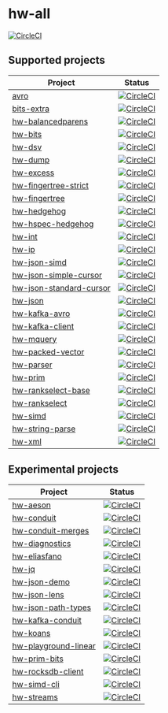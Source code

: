# hw-all
[![CircleCI](https://circleci.com/gh/haskell-works/hw-all.svg?style=svg)](https://circleci.com/gh/haskell-works/hw-all)

## Supported projects

| Project                                                                             | Status                                                                                                                                                                            |
| ---                                                                                 | ---                                                                                                                                                                               |
| [avro                   ](https://github.com/haskell-works/avro                   ) | [![CircleCI](https://circleci.com/gh/haskell-works/avro/tree/master.svg?style=svg                   )](https://circleci.com/gh/haskell-works/avro/tree/master                   ) |
| [bits-extra             ](https://github.com/haskell-works/bits-extra             ) | [![CircleCI](https://circleci.com/gh/haskell-works/bits-extra/tree/master.svg?style=svg             )](https://circleci.com/gh/haskell-works/bits-extra/tree/master             ) |
| [hw-balancedparens      ](https://github.com/haskell-works/hw-balancedparens      ) | [![CircleCI](https://circleci.com/gh/haskell-works/hw-balancedparens/tree/master.svg?style=svg      )](https://circleci.com/gh/haskell-works/hw-balancedparens/tree/master      ) |
| [hw-bits                ](https://github.com/haskell-works/hw-bits                ) | [![CircleCI](https://circleci.com/gh/haskell-works/hw-bits/tree/master.svg?style=svg                )](https://circleci.com/gh/haskell-works/hw-bits/tree/master                ) |
| [hw-dsv                 ](https://github.com/haskell-works/hw-dsv                 ) | [![CircleCI](https://circleci.com/gh/haskell-works/hw-dsv/tree/master.svg?style=svg                 )](https://circleci.com/gh/haskell-works/hw-dsv/tree/master                 ) |
| [hw-dump                ](https://github.com/haskell-works/hw-dump                ) | [![CircleCI](https://circleci.com/gh/haskell-works/hw-dump/tree/master.svg?style=svg                )](https://circleci.com/gh/haskell-works/hw-dump/tree/master                ) |
| [hw-excess              ](https://github.com/haskell-works/hw-excess              ) | [![CircleCI](https://circleci.com/gh/haskell-works/hw-excess/tree/master.svg?style=svg              )](https://circleci.com/gh/haskell-works/hw-excess/tree/master              ) |
| [hw-fingertree-strict   ](https://github.com/haskell-works/hw-fingertree-strict   ) | [![CircleCI](https://circleci.com/gh/haskell-works/hw-fingertree-strict/tree/master.svg?style=svg   )](https://circleci.com/gh/haskell-works/hw-fingertree-strict/tree/master   ) |
| [hw-fingertree          ](https://github.com/haskell-works/hw-fingertree          ) | [![CircleCI](https://circleci.com/gh/haskell-works/hw-fingertree/tree/master.svg?style=svg          )](https://circleci.com/gh/haskell-works/hw-fingertree/tree/master          ) |
| [hw-hedgehog            ](https://github.com/haskell-works/hw-hedgehog            ) | [![CircleCI](https://circleci.com/gh/haskell-works/hw-hedgehog/tree/master.svg?style=svg            )](https://circleci.com/gh/haskell-works/hw-hedgehog/tree/master            ) |
| [hw-hspec-hedgehog      ](https://github.com/haskell-works/hw-hspec-hedgehog      ) | [![CircleCI](https://circleci.com/gh/haskell-works/hw-hspec-hedgehog/tree/master.svg?style=svg      )](https://circleci.com/gh/haskell-works/hw-hspec-hedgehog/tree/master      ) |
| [hw-int                 ](https://github.com/haskell-works/hw-int                 ) | [![CircleCI](https://circleci.com/gh/haskell-works/hw-int/tree/master.svg?style=svg                 )](https://circleci.com/gh/haskell-works/hw-int/tree/master                 ) |
| [hw-ip                  ](https://github.com/haskell-works/hw-ip                  ) | [![CircleCI](https://circleci.com/gh/haskell-works/hw-ip/tree/master.svg?style=svg                  )](https://circleci.com/gh/haskell-works/hw-ip/tree/master                  ) |
| [hw-json-simd           ](https://github.com/haskell-works/hw-json-simd           ) | [![CircleCI](https://circleci.com/gh/haskell-works/hw-json-simd/tree/master.svg?style=svg           )](https://circleci.com/gh/haskell-works/hw-json-simd/tree/master           ) |
| [hw-json-simple-cursor  ](https://github.com/haskell-works/hw-json-simple-cursor  ) | [![CircleCI](https://circleci.com/gh/haskell-works/hw-json-simple-cursor/tree/master.svg?style=svg  )](https://circleci.com/gh/haskell-works/hw-json-simple-cursor/tree/master  ) |
| [hw-json-standard-cursor](https://github.com/haskell-works/hw-json-standard-cursor) | [![CircleCI](https://circleci.com/gh/haskell-works/hw-json-standard-cursor/tree/master.svg?style=svg)](https://circleci.com/gh/haskell-works/hw-json-standard-cursor/tree/master) |
| [hw-json                ](https://github.com/haskell-works/hw-json                ) | [![CircleCI](https://circleci.com/gh/haskell-works/hw-json/tree/master.svg?style=svg                )](https://circleci.com/gh/haskell-works/hw-json/tree/master                ) |
| [hw-kafka-avro          ](https://github.com/haskell-works/hw-kafka-avro          ) | [![CircleCI](https://circleci.com/gh/haskell-works/hw-kafka-avro/tree/master.svg?style=svg          )](https://circleci.com/gh/haskell-works/hw-kafka-avro/tree/master          ) |
| [hw-kafka-client        ](https://github.com/haskell-works/hw-kafka-client        ) | [![CircleCI](https://circleci.com/gh/haskell-works/hw-kafka-client/tree/master.svg?style=svg        )](https://circleci.com/gh/haskell-works/hw-kafka-client/tree/master        ) |
| [hw-mquery              ](https://github.com/haskell-works/hw-mquery              ) | [![CircleCI](https://circleci.com/gh/haskell-works/hw-mquery/tree/master.svg?style=svg              )](https://circleci.com/gh/haskell-works/hw-mquery/tree/master              ) |
| [hw-packed-vector       ](https://github.com/haskell-works/hw-packed-vector       ) | [![CircleCI](https://circleci.com/gh/haskell-works/hw-packed-vector/tree/master.svg?style=svg       )](https://circleci.com/gh/haskell-works/hw-packed-vector/tree/master       ) |
| [hw-parser              ](https://github.com/haskell-works/hw-parser              ) | [![CircleCI](https://circleci.com/gh/haskell-works/hw-parser/tree/master.svg?style=svg              )](https://circleci.com/gh/haskell-works/hw-parser/tree/master              ) |
| [hw-prim                ](https://github.com/haskell-works/hw-prim                ) | [![CircleCI](https://circleci.com/gh/haskell-works/hw-prim/tree/master.svg?style=svg                )](https://circleci.com/gh/haskell-works/hw-prim/tree/master                ) |
| [hw-rankselect-base     ](https://github.com/haskell-works/hw-rankselect-base     ) | [![CircleCI](https://circleci.com/gh/haskell-works/hw-rankselect-base/tree/master.svg?style=svg     )](https://circleci.com/gh/haskell-works/hw-rankselect-base/tree/master     ) |
| [hw-rankselect          ](https://github.com/haskell-works/hw-rankselect          ) | [![CircleCI](https://circleci.com/gh/haskell-works/hw-rankselect/tree/master.svg?style=svg          )](https://circleci.com/gh/haskell-works/hw-rankselect/tree/master          ) |
| [hw-simd                ](https://github.com/haskell-works/hw-simd                ) | [![CircleCI](https://circleci.com/gh/haskell-works/hw-simd/tree/master.svg?style=svg                )](https://circleci.com/gh/haskell-works/hw-simd/tree/master                ) |
| [hw-string-parse        ](https://github.com/haskell-works/hw-string-parse        ) | [![CircleCI](https://circleci.com/gh/haskell-works/hw-string-parse/tree/master.svg?style=svg        )](https://circleci.com/gh/haskell-works/hw-string-parse/tree/master        ) |
| [hw-xml                 ](https://github.com/haskell-works/hw-xml                 ) | [![CircleCI](https://circleci.com/gh/haskell-works/hw-xml/tree/master.svg?style=svg                 )](https://circleci.com/gh/haskell-works/hw-xml/tree/master                 ) |

## Experimental projects

| Project                                                                             | Status                                                                                                                                                                            |
| ---                                                                                 | ---                                                                                                                                                                               |
| [hw-aeson               ](https://github.com/haskell-works/hw-aeson               ) | [![CircleCI](https://circleci.com/gh/haskell-works/hw-aeson/tree/master.svg?style=svg               )](https://circleci.com/gh/haskell-works/hw-aeson/tree/master               ) |
| [hw-conduit             ](https://github.com/haskell-works/hw-conduit             ) | [![CircleCI](https://circleci.com/gh/haskell-works/hw-conduit/tree/master.svg?style=svg             )](https://circleci.com/gh/haskell-works/hw-conduit/tree/master             ) |
| [hw-conduit-merges      ](https://github.com/haskell-works/hw-conduit-merges      ) | [![CircleCI](https://circleci.com/gh/haskell-works/hw-conduit-merges/tree/master.svg?style=svg      )](https://circleci.com/gh/haskell-works/hw-conduit-merges/tree/master      ) |
| [hw-diagnostics         ](https://github.com/haskell-works/hw-diagnostics         ) | [![CircleCI](https://circleci.com/gh/haskell-works/hw-diagnostics/tree/master.svg?style=svg         )](https://circleci.com/gh/haskell-works/hw-diagnostics/tree/master         ) |
| [hw-eliasfano           ](https://github.com/haskell-works/hw-eliasfano           ) | [![CircleCI](https://circleci.com/gh/haskell-works/hw-eliasfano/tree/master.svg?style=svg           )](https://circleci.com/gh/haskell-works/hw-eliasfano/tree/master           ) |
| [hw-jq                  ](https://github.com/haskell-works/hw-jq                  ) | [![CircleCI](https://circleci.com/gh/haskell-works/hw-jq/tree/master.svg?style=svg                  )](https://circleci.com/gh/haskell-works/hw-jq/tree/master                  ) |
| [hw-json-demo           ](https://github.com/haskell-works/hw-json-demo           ) | [![CircleCI](https://circleci.com/gh/haskell-works/hw-json-demo/tree/master.svg?style=svg           )](https://circleci.com/gh/haskell-works/hw-json-demo/tree/master           ) |
| [hw-json-lens           ](https://github.com/haskell-works/hw-json-lens           ) | [![CircleCI](https://circleci.com/gh/haskell-works/hw-json-lens/tree/master.svg?style=svg           )](https://circleci.com/gh/haskell-works/hw-json-lens/tree/master           ) |
| [hw-json-path-types     ](https://github.com/haskell-works/hw-json-path-types     ) | [![CircleCI](https://circleci.com/gh/haskell-works/hw-json-path-types/tree/master.svg?style=svg     )](https://circleci.com/gh/haskell-works/hw-json-path-types/tree/master     ) |
| [hw-kafka-conduit       ](https://github.com/haskell-works/hw-kafka-conduit       ) | [![CircleCI](https://circleci.com/gh/haskell-works/hw-kafka-conduit/tree/master.svg?style=svg       )](https://circleci.com/gh/haskell-works/hw-kafka-conduit/tree/master       ) |
| [hw-koans               ](https://github.com/haskell-works/hw-koans               ) | [![CircleCI](https://circleci.com/gh/haskell-works/hw-koans/tree/master.svg?style=svg               )](https://circleci.com/gh/haskell-works/hw-koans/tree/master               ) |
| [hw-playground-linear   ](https://github.com/haskell-works/hw-playground-linear   ) | [![CircleCI](https://circleci.com/gh/haskell-works/hw-playground-linear/tree/master.svg?style=svg   )](https://circleci.com/gh/haskell-works/hw-playground-linear/tree/master   ) |
| [hw-prim-bits           ](https://github.com/haskell-works/hw-prim-bits           ) | [![CircleCI](https://circleci.com/gh/haskell-works/hw-prim-bits/tree/master.svg?style=svg           )](https://circleci.com/gh/haskell-works/hw-prim-bits/tree/master           ) |
| [hw-rocksdb-client      ](https://github.com/haskell-works/hw-rocksdb-client      ) | [![CircleCI](https://circleci.com/gh/haskell-works/hw-rocksdb-client/tree/master.svg?style=svg      )](https://circleci.com/gh/haskell-works/hw-rocksdb-client/tree/master      ) |
| [hw-simd-cli            ](https://github.com/haskell-works/hw-simd-cli            ) | [![CircleCI](https://circleci.com/gh/haskell-works/hw-simd-cli/tree/master.svg?style=svg            )](https://circleci.com/gh/haskell-works/hw-simd-cli/tree/master            ) |
| [hw-streams             ](https://github.com/haskell-works/hw-streams             ) | [![CircleCI](https://circleci.com/gh/haskell-works/hw-streams/tree/master.svg?style=svg             )](https://circleci.com/gh/haskell-works/hw-streams/tree/master             ) |
